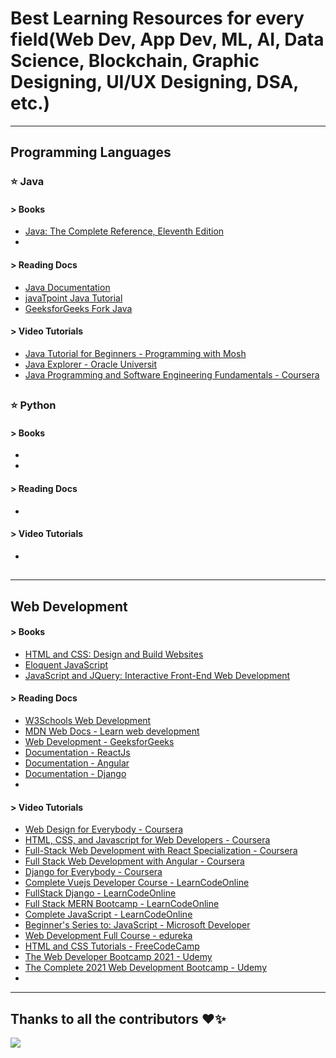# Best Learning Resources for every field(Web Dev, App Dev, ML, AI, Data Science, Blockchain, Graphic Designing, UI/UX Designing, DSA, etc.)
--- 

## Programming Languages



### ⭐ Java

#### > Books
- [Java: The Complete Reference, Eleventh Edition](https://amzn.to/3uy26Jz)
- 

#### > Reading Docs
- [Java Documentation](https://docs.oracle.com/javase/8/docs/)
- [javaTpoint Java Tutorial](https://www.javatpoint.com/java-tutorial)
- [GeeksforGeeks Fork Java](https://practice.geeksforgeeks.org/courses/fork-java)

#### > Video Tutorials
- [Java Tutorial for Beginners - Programming with Mosh](https://youtu.be/eIrMbAQSU34)
- [Java Explorer - Oracle Universit](https://learn.oracle.com/ols/learning-path/java-explorer/40805/79726)
- [Java Programming and Software Engineering Fundamentals - Coursera](https://www.coursera.org/specializations/java-programming)
##


### ⭐ Python

#### > Books
- []()
- 

#### > Reading Docs
- []()

#### > Video Tutorials
- []()
##

---
## Web Development

#### > Books
- [HTML and CSS: Design and Build Websites](https://amzn.to/3vzeOcv)
- [Eloquent JavaScript](https://amzn.to/3utXTXE)
- [JavaScript and JQuery: Interactive Front-End Web Development](https://amzn.to/34rJeS8)

#### > Reading Docs
- [W3Schools Web Development](https://www.w3schools.com/whatis/default.asp)
- [MDN Web Docs - Learn web development](https://developer.mozilla.org/en-US/docs/Learn)
- [Web Development - GeeksforGeeks](https://www.geeksforgeeks.org/web-development/)
- [Documentation - ReactJs](https://reactjs.org/docs/getting-started.html)
- [Documentation - Angular](https://angular.io/docs)
- [Documentation - Django](https://docs.djangoproject.com/en/3.2/)
- 

#### > Video Tutorials
- [Web Design for Everybody - Coursera](https://www.coursera.org/specializations/web-design)
- [HTML, CSS, and Javascript for Web Developers - Coursera](https://www.coursera.org/learn/html-css-javascript-for-web-developers)
- [Full-Stack Web Development with React Specialization - Coursera](https://www.coursera.org/specializations/full-stack-react)
- [Full Stack Web Development with Angular - Coursera](https://www.coursera.org/specializations/full-stack-mobile-app-development)
- [Django for Everybody - Coursera](https://www.coursera.org/specializations/django)
- [Complete Vuejs Developer Course - LearnCodeOnline](https://courses.learncodeonline.in/learn/Complete-VueJS-developer-course)
- [FullStack Django - LearnCodeOnline](https://courses.learncodeonline.in/learn/FullStack-Django-Developer-Freelance-ready)
- [Full Stack MERN Bootcamp - LearnCodeOnline](https://courses.learncodeonline.in/learn/Full-Stack-MERN-Bootcamp)
- [Complete JavaScript - LearnCodeOnline](https://courses.learncodeonline.in/learn/Complete-Javascript-course)
- [Beginner's Series to: JavaScript - Microsoft Developer](https://youtube.com/playlist?list=PLlrxD0HtieHhW0NCG7M536uHGOtJ95Ut2)
- [Web Development Full Course - edureka](https://youtu.be/Q33KBiDriJY)
- [HTML and CSS Tutorials - FreeCodeCamp](https://youtube.com/playlist?list=PLWKjhJtqVAbnSe1qUNMG7AbPmjIG54u88)
- [The Web Developer Bootcamp 2021 - Udemy](https://www.udemy.com/course/the-web-developer-bootcamp/)
- [The Complete 2021 Web Development Bootcamp - Udemy](https://www.udemy.com/course/the-complete-web-development-bootcamp/)
- 






---
## Thanks to all the contributors ❤️✨
<a href = "https://github.com/aniket-sinha8/Best-Learning-Resources/graphs/contributors">
  <img src = "https://contrib.rocks/image?repo=aniket-sinha8/Best-Learning-Resources"/>
</a>
